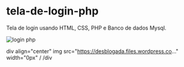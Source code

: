 # tela-de-login-php
Tela de login usando HTML, CSS, PHP e Banco de dados Mysql.


![login php](https://user-images.githubusercontent.com/89245910/152693156-cca91df0-2b95-4166-8442-9cfec051ee5e.png)

div align="center"
img src="https://desblogada.files.wordpress.co..." width="0px" /
/div
